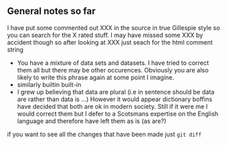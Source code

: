 ## General notes so far

I have put some commented out XXX in the source in true Gillespie style so you can search for the X rated stuff. I may have missed some XXX by accident though so after looking at XXX just seach for the html comment string

* You have a mixture of data sets and datasets. I have tried to correct them all but there may be other occurences. Obviously you are also likely to write this phrase again at some point I imagine. 
* similarly builtin built-in
* I grew up believing that data are plural (i.e in sentence should be data are rather than data is ...) However it would appear dictionary boffins have decided that both are ok in modern society. Still if it were me I would correct them but I defer to a Scotsmans expertise on the English language and therefore have left them as is (as are?)

if you want to see all the changes that have been made just `git diff`